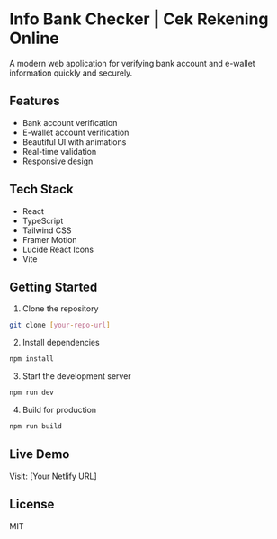 # Info Bank Checker | Cek Rekening Online

A modern web application for verifying bank account and e-wallet information quickly and securely.

## Features

- Bank account verification
- E-wallet account verification
- Beautiful UI with animations
- Real-time validation
- Responsive design

## Tech Stack

- React
- TypeScript
- Tailwind CSS
- Framer Motion
- Lucide React Icons
- Vite

## Getting Started

1. Clone the repository
```bash
git clone [your-repo-url]
```

2. Install dependencies
```bash
npm install
```

3. Start the development server
```bash
npm run dev
```

4. Build for production
```bash
npm run build
```

## Live Demo

Visit: [Your Netlify URL]

## License

MIT